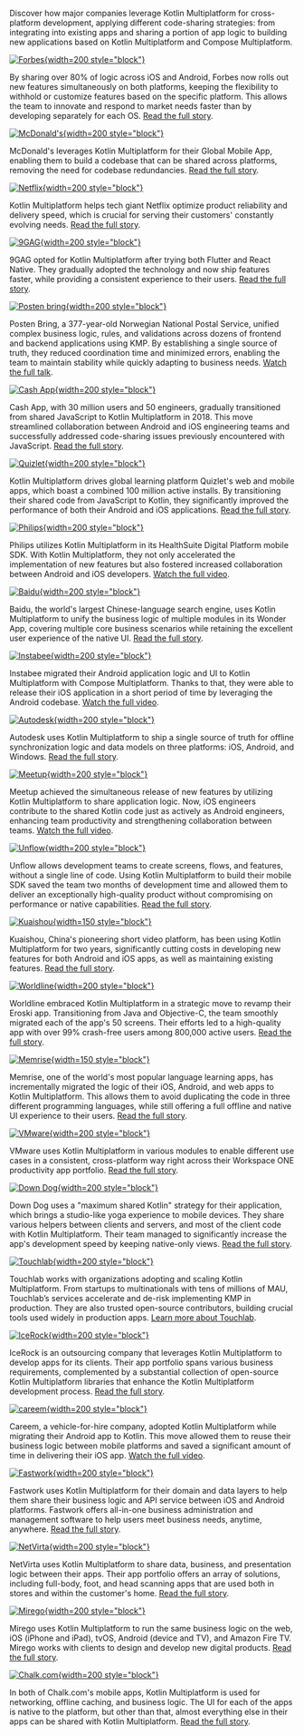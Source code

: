[//]: # (title: Case studies)

Discover how major companies leverage Kotlin Multiplatform for cross-platform development, applying different code-sharing
strategies: from integrating into existing apps and sharing a portion of app logic to building new applications based
on Kotlin Multiplatform and Compose Multiplatform.

[![Forbes](forbes.svg){width=200 style="block"}](https://www.forbes.com/sites/forbes-engineering/2023/11/13/forbes-mobile-app-shifts-to-kotlin-multiplatform/)

By sharing over 80% of logic across iOS and Android, Forbes now rolls out new features simultaneously on both platforms,
keeping the flexibility to withhold or customize features based on the specific platform. This allows the team to
innovate and respond to market needs faster than by developing separately for each OS. [Read the full story](https://www.forbes.com/sites/forbes-engineering/2023/11/13/forbes-mobile-app-shifts-to-kotlin-multiplatform/).

[![McDonald's](mcdonalds.svg){width=200 style="block"}](https://medium.com/mcdonalds-technical-blog/mobile-multiplatform-development-at-mcdonalds-3b72c8d44ebc)

McDonald's leverages Kotlin Multiplatform for their Global Mobile App, enabling them to build a codebase that can be
shared across platforms, removing the need for codebase
redundancies. [Read the full story](https://medium.com/mcdonalds-technical-blog/mobile-multiplatform-development-at-mcdonalds-3b72c8d44ebc).

[![Netflix](netflix.svg){width=200 style="block"}](https://netflixtechblog.com/netflix-android-and-ios-studio-apps-kotlin-multiplatform-d6d4d8d25d23)

Kotlin Multiplatform helps tech giant Netflix optimize product reliability and delivery speed, which is crucial for
serving their customers' constantly evolving
needs. [Read the full story](https://netflixtechblog.com/netflix-android-and-ios-studio-apps-kotlin-multiplatform-d6d4d8d25d23).

[![9GAG](nine-gag.svg){width=200 style="block"}](https://raymondctc.medium.com/adopting-kotlin-multiplatform-mobile-kmm-on-9gag-app-dfe526d9ce04)

9GAG opted for Kotlin Multiplatform after trying both Flutter and React Native. They gradually adopted the technology
and now ship features faster, while providing a consistent experience to their
users. [Read the full story](https://raymondctc.medium.com/adopting-kotlin-multiplatform-mobile-kmm-on-9gag-app-dfe526d9ce04).

[![Posten bring](posten-bring.svg){width=200 style="block"}](https://2024.javazone.no/program/a1d9aeac-ffc3-4b1d-ba08-a0568f415a02)

Posten Bring, a 377-year-old Norwegian National Postal Service, unified complex business logic, rules, and validations across dozens of frontend and backend applications using KMP. By establishing a single source of truth, they reduced coordination time and minimized errors, enabling the team to maintain stability while quickly adapting to business needs. [Watch the full talk](https://2024.javazone.no/program/a1d9aeac-ffc3-4b1d-ba08-a0568f415a02).

[![Cash App](cash-app.svg){width=200 style="block"}](https://kotlinlang.org/lp/multiplatform/case-studies/cash-app)

Cash App, with 30 million users and 50 engineers, gradually transitioned from shared JavaScript to Kotlin Multiplatform
in 2018. This move streamlined collaboration between Android and iOS engineering teams and successfully addressed
code-sharing issues previously encountered with
JavaScript. [Read the full story](https://kotlinlang.org/lp/multiplatform/case-studies/cash-app).

[![Quizlet](quizlet.svg){width=200 style="block"}](https://quizlet.com/blog/shared-code-kotlin-multiplatform)

Kotlin Multiplatform drives global learning platform Quizlet's web and mobile apps, which boast a combined 100 million
active installs. By transitioning their shared code from JavaScript to Kotlin, they significantly improved the
performance of both their Android and iOS
applications. [Read the full story](https://quizlet.com/blog/shared-code-kotlin-multiplatform).

[![Philips](philips.svg){width=200 style="block"}](https://www.youtube.com/watch?v=hZPL8QqiLi8)

Philips utilizes Kotlin Multiplatform in its HealthSuite Digital Platform mobile SDK. With Kotlin Multiplatform,
they not only accelerated the implementation of new features but also fostered increased collaboration between Android
and iOS developers. [Watch the full video](https://www.youtube.com/watch?v=hZPL8QqiLi8).

[![Baidu](baidu.svg){width=200 style="block"}](https://kotlinlang.org/lp/multiplatform/case-studies/baidu/)

Baidu, the world's largest Chinese-language search engine, uses Kotlin Multiplatform to unify the business logic of
multiple modules in its Wonder App, covering multiple core business scenarios while retaining the excellent user
experience of the native UI. [Read the full story](https://kotlinlang.org/lp/multiplatform/case-studies/baidu/).

[![Instabee](instabee.svg){width=200 style="block"}](https://www.youtube.com/watch?v=YsQ-2lQYQ8M)

Instabee migrated their Android application logic and UI to Kotlin Multiplatform with Compose Multiplatform. Thanks to
that, they were able to release their iOS application in a short period of time by leveraging the Android
codebase. [Watch the full video](https://www.youtube.com/watch?v=YsQ-2lQYQ8M).

[![Autodesk](autodesk.svg){width=200 style="block"}](https://kotlinlang.org/lp/multiplatform/case-studies/autodesk)

Autodesk uses Kotlin Multiplatform to ship a single source of truth for offline synchronization logic and data models on
three platforms: iOS, Android, and Windows. [Read the full story](https://kotlinlang.org/lp/multiplatform/case-studies/autodesk).

[![Meetup](meetup.svg){width=200 style="block"}](https://www.youtube.com/watch?v=GtJBS7B3eyM)

Meetup achieved the simultaneous release of new features by utilizing Kotlin Multiplatform to share application logic.
Now, iOS engineers contribute to the shared Kotlin code just as actively as Android engineers, enhancing team
productivity and strengthening collaboration between
teams. [Watch the full video](https://www.youtube.com/watch?v=GtJBS7B3eyM).

[![Unflow](unflow.svg){width=200 style="block"}](https://www.unflow.com/post/kotlin-multiplatform-mobile)

Unflow allows development teams to create screens, flows, and features, without a single line of code. Using Kotlin
Multiplatform to build their mobile SDK saved the team two months of development time and allowed them to deliver an
exceptionally high-quality product without compromising on performance or native
capabilities. [Read the full story](https://www.unflow.com/post/kotlin-multiplatform-mobile).

[![Kuaishou](kuaishou.svg){width=150 style="block"}](https://medium.com/@xiang.j9501/case-studies-kuaiying-kotlin-multiplatform-mobile-268e325f8610)

Kuaishou, China's pioneering short video platform, has been using Kotlin Multiplatform for two years, significantly
cutting costs in developing new features for both Android and iOS apps, as well as maintaining existing
features. [Read the full story](https://medium.com/@xiang.j9501/case-studies-kuaiying-kotlin-multiplatform-mobile-268e325f8610).

[![Worldline](worldline.svg){width=200 style="block"}](https://blog.worldline.tech/2022/01/26/kotlin_multiplatform.html)

Worldline embraced Kotlin Multiplatform in a strategic move to revamp their Eroski app. Transitioning from Java and
Objective-C, the team smoothly migrated each of the app's 50 screens. Their efforts led to a high-quality app with over
99% crash-free users among 800,000 active
users. [Read the full story](https://blog.worldline.tech/2022/01/26/kotlin_multiplatform.html).

[![Memrise](memrise.svg){width=150 style="block"}](https://engineering.memrise.com/kotlin-multiplatform-memrise-3764b5a4a0db)

Memrise, one of the world's most popular language learning apps, has incrementally migrated the logic of their iOS,
Android, and web apps to Kotlin Multiplatform. This allows them to avoid duplicating the code in three different
programming languages, while still offering a full offline and native UI experience to their
users. [Read the full story](https://engineering.memrise.com/kotlin-multiplatform-memrise-3764b5a4a0db).

[![VMware](vmware.svg){width=200 style="block"}](https://medium.com/vmware-end-user-computing/adopting-a-cross-platform-strategy-for-mobile-apps-59495ffa23b0)

VMware uses Kotlin Multiplatform in various modules to enable different use cases in a consistent, cross-platform way right
across their Workspace ONE productivity app
portfolio. [Read the full story](https://medium.com/vmware-end-user-computing/adopting-a-cross-platform-strategy-for-mobile-apps-59495ffa23b0).

[![Down Dog](down-dog.svg){width=200 style="block"}](https://kotlinlang.org/lp/multiplatform/case-studies/down-dog/)

Down Dog uses a "maximum shared Kotlin" strategy for their application, which brings a studio-like yoga experience to
mobile devices. They share various helpers between clients and servers, and most of the client code with Kotlin
Multiplatform. Their team managed to significantly increase the app's development speed by keeping native-only views.
[Read the full story](https://kotlinlang.org/lp/multiplatform/case-studies/down-dog/).

[![Touchlab](touchlab.svg){width=200 style="block"}](https://touchlab.co/)

Touchlab works with organizations adopting and scaling Kotlin Multiplatform. From startups to multinationals with tens
of millions of MAU, Touchlab’s services accelerate and de-risk implementing KMP in production. They are also trusted
open-source contributors, building crucial tools used widely in production apps.
[Learn more about Touchlab](https://touchlab.co/).

[![IceRock](ice-rock.svg){width=200 style="block"}](https://medium.com/icerock)

IceRock is an outsourcing company that leverages Kotlin Multiplatform to develop apps for its clients. Their app
portfolio spans various business requirements, complemented by a substantial collection of open-source Kotlin
Multiplatform libraries that enhance the Kotlin Multiplatform development
process. [Read the full story](https://medium.com/icerock).

[![careem](careem.svg){width=200 style="block"}](https://www.youtube.com/watch?v=DcO9psUh4LI&source_ve_path=MjM4NTE&feature=emb_title)

Careem, a vehicle-for-hire company, adopted Kotlin Multiplatform while migrating their Android app to Kotlin. This move
allowed them to reuse their business logic between mobile platforms and saved a significant amount of time in delivering
their iOS
app. [Watch the full video](https://www.youtube.com/watch?v=DcO9psUh4LI&source_ve_path=MjM4NTE&feature=emb_title).

[![Fastwork](fastwork.svg){width=200 style="block"}](https://kotlinlang.org/lp/multiplatform/case-studies/fastwork/)

Fastwork uses Kotlin Multiplatform for their domain and data layers to help them share their business logic and API
service between iOS and Android platforms. Fastwork offers all-in-one business administration and management software to
help users meet business needs, anytime,
anywhere. [Read the full story](https://kotlinlang.org/lp/multiplatform/case-studies/fastwork/).

[![NetVirta](net-virta.svg){width=200 style="block"}](https://kotlinlang.org/lp/multiplatform/case-studies/netvirta/)

NetVirta uses Kotlin Multiplatform to share data, business, and presentation logic between their apps. Their app
portfolio offers an array of solutions, including full-body, foot, and head scanning apps that are used both in stores
and within the customer's home. [Read the full story](https://kotlinlang.org/lp/multiplatform/case-studies/netvirta/).

[![Mirego](mirego.svg){width=200 style="block"}](https://kotlinlang.org/lp/multiplatform/case-studies/mirego/)

Mirego uses Kotlin Multiplatform to run the same business logic on the web, iOS (iPhone and iPad), tvOS, Android (device
and TV), and Amazon Fire TV. Mirego works with clients to design and develop new digital
products. [Read the full story](https://kotlinlang.org/lp/multiplatform/case-studies/mirego/).

[![Chalk.com](chalk-com.svg){width=200 style="block"}](https://kotlinlang.org/lp/multiplatform/case-studies/chalk/)

In both of Chalk.com's mobile apps, Kotlin Multiplatform is used for networking, offline caching, and business logic.
The UI for each of the apps is native to the platform, but other than that, almost everything else in their apps can be
shared with Kotlin Multiplatform. [Read the full story](https://kotlinlang.org/lp/multiplatform/case-studies/chalk/).
